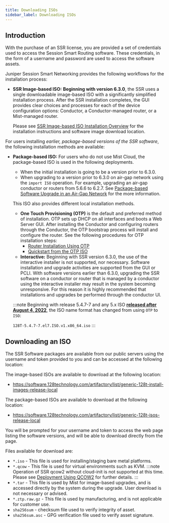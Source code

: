 ```yaml
---
title: Downloading ISOs
sidebar_label: Downloading ISOs
---
```


## Introduction

With the purchase of an SSR license, you are provided a set of credentials used to access the Session Smart Routing software. These credentials, in the form of a username and password are used to access the software assets.

Juniper Session Smart Networking provides the following workflows for the installation process:

- **SSR Image-based ISO:** **Beginning with version 6.3.0**, the SSR uses a single downloadable image-based ISO with a significantly simplified installation process. After the SSR installation completes, the GUI provides clear choices and processes for each of the device configuration options: Conductor, a Conductor-managed router, or a Mist-managed router. 

  Please see [SSR Image-based ISO Installation Overview](intro_installation_univ-iso.md) for the installation instructions and software image download location.

For users installing *earlier, package-based versions of the SSR software*, the following installation methods are available:

- **Package-based ISO:** For users who do not use Mist Cloud, the package-based ISO is used in the following deployments. 

  - When the initial installation is going to be a version prior to 6.3.0.
  - When upgrading to a version prior to 6.3.0 on air-gap network using the `import ISO` operation. For example, upgrading an air-gap conductor or routers from 5.6.6 to 6.2.7. See [Package-based Software Upgrade in an Air-Gap Network](upgrade_restricted_access.md#package-based-software-upgrade) for the more information. 

  This ISO also provides different local installation methods.

  - **One Touch Provisioning (OTP)** is the default and preferred method of installation. OTP sets up DHCP on all interfaces and boots a Web Server GUI. After installing the Conductor and configuring routers through the Conductor, the OTP bootstrap process will install and configure the router. See the following procedures for OTP installation steps: 
    - [Router Installation Using OTP](intro_otp_iso_install.mdx)
    - [Quickstart from the OTP ISO](intro_install_quickstart_otpiso.md)
  - **Interactive:** Beginning with SSR version 6.3.0, the use of the interactive installer is not supported, nor necessary. Software installation and upgrade activities are supported from the GUI or PCLI. With software versions earlier than 6.3.0, upgrading the SSR software on a conductor or router that is managed by a conductor using the interactive installer may result in the system becoming unresponsive. For this reason it is highly recommended that installations and upgrades be performed through the conductor UI.

  :::note
  Beginning with release 5.4.7-7 and any 5.x ISO [**released after August 4, 2022**](about_releases.mdx#all-releases---limited-general-availability-and-out-of-support), the ISO name format has changed from using `OTP` to `ISO`:

  `128T-5.4.7-7.el7.ISO.v1.x86_64.iso`
  :::

## Downloading an ISO

The SSR Software packages are available from our public servers using the username and token provided to you and can be accessed at the following location:

The image-based ISOs are available to download at the following location:

<!-- markdown-link-check-disable-next-line -->
- https://software.128technology.com/artifactory/list/generic-128t-install-images-release-local

The package-based ISOs are available to download at the following location:

<!-- markdown-link-check-disable-next-line -->
- https://software.128technology.com/artifactory/list/generic-128t-isos-release-local

You will be prompted for your username and token to access the web page listing the software versions, and will be able to download directly from the page.

Files available for download are:

- `*.iso` - This file is used for installing/staging bare metal platforms.
- `*.qcow` - This file is used for virtual environments such as KVM.
:::note
Operation of SSR qcow2 without cloud-init is not supported at this time. Please see 
[Deployment Using QCOW2](https://www.juniper.net/documentation/us/en/software/session-smart-router/docs/install_qcow2_deployment/) for further details.
:::
- `*.tar` - This file is used by Mist for image-based upgrades, and is accessed directly by the system during the upgrade. User download is not necessary or advised.
- `*.ztp.raw.gz` - This file is used by manufacturing, and is not applicable for customer use. 
- `sha256sum` - checksum file used to verify integrity of asset.
- `sha256sum.asc` - GPG verification file used to verify asset signature.

